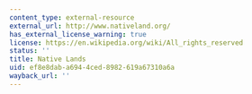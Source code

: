 ```yaml
---
content_type: external-resource
external_url: http://www.nativeland.org/
has_external_license_warning: true
license: https://en.wikipedia.org/wiki/All_rights_reserved
status: ''
title: Native Lands
uid: ef8e8dab-a694-4ced-8982-619a67310a6a
wayback_url: ''
---
```

